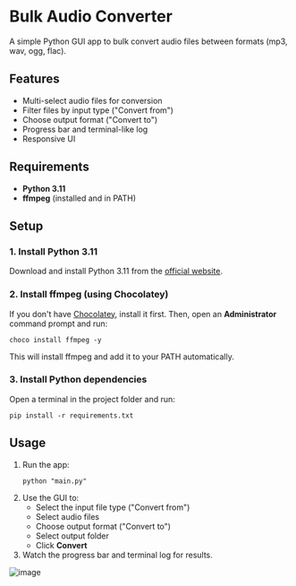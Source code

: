 # Bulk Audio Converter

A simple Python GUI app to bulk convert audio files between formats (mp3, wav, ogg, flac).

## Features
- Multi-select audio files for conversion
- Filter files by input type ("Convert from")
- Choose output format ("Convert to")
- Progress bar and terminal-like log
- Responsive UI

## Requirements
- **Python 3.11**
- **ffmpeg** (installed and in PATH)

## Setup

### 1. Install Python 3.11
Download and install Python 3.11 from the [official website](https://www.python.org/downloads/release/python-3110/).

### 2. Install ffmpeg (using Chocolatey)
If you don't have [Chocolatey](https://chocolatey.org/install), install it first. Then, open an **Administrator** command prompt and run:

```
choco install ffmpeg -y
```

This will install ffmpeg and add it to your PATH automatically.

### 3. Install Python dependencies
Open a terminal in the project folder and run:

```
pip install -r requirements.txt
```

## Usage
1. Run the app:
   ```
   python "main.py"
   ```
2. Use the GUI to:
   - Select the input file type ("Convert from")
   - Select audio files
   - Choose output format ("Convert to")
   - Select output folder
   - Click **Convert**
3. Watch the progress bar and terminal log for results.


![image](https://github.com/user-attachments/assets/31e64471-6a14-4b2e-ba8b-c8e8bb9bb5bd)

